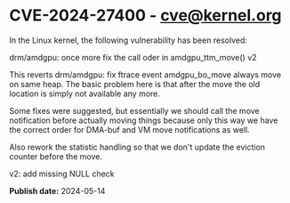 # CVE-2024-27400 - cve@kernel.org

In the Linux kernel, the following vulnerability has been resolved:

drm/amdgpu: once more fix the call oder in amdgpu_ttm_move() v2

This reverts drm/amdgpu: fix ftrace event amdgpu_bo_move always move
on same heap. The basic problem here is that after the move the old
location is simply not available any more.

Some fixes were suggested, but essentially we should call the move
notification before actually moving things because only this way we have
the correct order for DMA-buf and VM move notifications as well.

Also rework the statistic handling so that we don't update the eviction
counter before the move.

v2: add missing NULL check

**Publish date:** 2024-05-14
